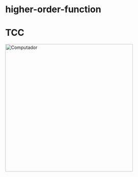 # higher-order-function
# TCC
<img src="https://cdn.discordapp.com/attachments/700202483179323493/1002646404533076108/standard.gif" min-width="400px" max-width="400px" width="400px" align="left" alt="Computador">
